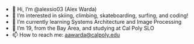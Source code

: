 - 👋 Hi, I’m @alexsio03 (Alex Warda)
- 👀 I’m interested in skiing, climbing, skateboarding, surfing, and coding!
- 🌱 I’m currently learning Systems Architecture and Image Processing
- 💞️ I’m 19, from the Bay Area, and studying at Cal Poly SLO
- 📫 How to reach me: aawarda@calpoly.edu
